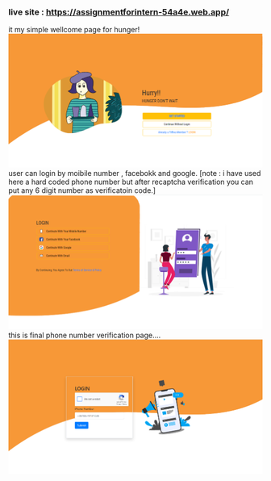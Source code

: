 ### live site : https://assignmentforintern-54a4e.web.app/

it my simple wellcome page for hunger!
<img src= "/src/assets/ssc1.png">
</br>
user can login by moibile number , facebokk and google. 
[note : i have used here a hard coded phone number but after recaptcha verification you can put any 6 digit number as verificatoin code.]
<img src= "/src/assets/sscloginpage.png">
</br>
this is final phone number verification page....
<img src= "/src/assets/phone Login.png">